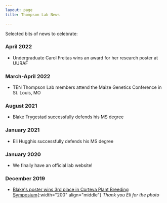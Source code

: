 ```yaml
---
layout: page
title: Thompson Lab News

---
```


Selected bits of news to celebrate:

### April 2022

* Undergraduate Carol Freitas wins an award for her research poster at UURAF

### March-April 2022

* TEN Thompson Lab members attend the Maize Genetics Conference in St. Louis, MO

### August 2021

* Blake Trygestad successfully defends his MS degree

### January 2021

* Eli Hugghis successfully defends his MS degree

### January 2020

* We finally have an official lab website!

### December 2019

* [Blake's poster wins 3rd place in Corteva Plant Breeding Symposium](/images/News_Images/december2019blake.jpg){:width="200" align="middle"}
*Thank you Eli for the photo*



